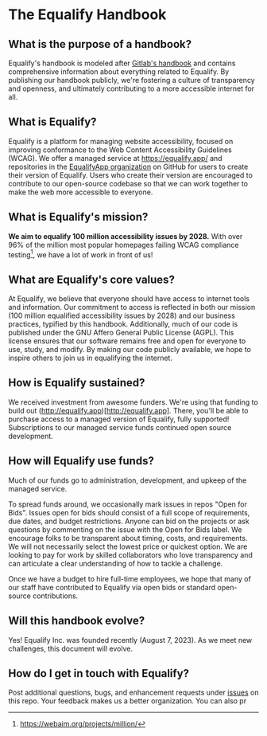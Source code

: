 # The Equalify Handbook

## What is the purpose of a handbook?
Equalify's handbook is modeled after [Gitlab's handbook](https://about.gitlab.com/handbook/) and contains comprehensive information about everything related to Equalify. By publishing our handbook publicly, we're fostering a culture of transparency and openness, and ultimately contributing to a more accessible internet for all.

## What is Equalify?

Equalify is a platform for managing website accessibility, focused on improving conformance to the Web Content Accessibility Guidelines (WCAG). We offer a managed service at https://equalify.app/ and repositories in the [EqualifyApp organization](https://github.com/EqualifyApp/) on GitHub for users to create their version of Equalify. Users who create their version are encouraged to contribute to our open-source codebase so that we can work together to make the web more accessible to everyone.

## What is Equalify's mission?

**We aim to equalify 100 million accessibility issues by 2028.** With over 96% of the million most popular homepages failing WCAG compliance testing[^1], we have a lot of work in front of us!

## What are Equalify's core values?

At Equalify, we believe that everyone should have access to internet tools and information. Our commitment to access is reflected in both our mission (100 million equalified accessibility issues by 2028) and our business practices, typified by this handbook. Additionally, much of our code is published under the GNU Affero General Public License (AGPL). This license ensures that our software remains free and open for everyone to use, study, and modify. By making our code publicly available, we hope to inspire others to join us in equalifying the internet. 

## How is Equalify sustained?
We received investment from awesome funders. We're using that funding to build out (http://equalify.app)[http://equalify.app]. There, you'll be able to purchase access to a managed version of Equalify, fully supported! Subscriptions to our managed service funds continued open source development.

## How will Equalify use funds?
Much of our funds go to administration, development, and upkeep of the managed service. 

To spread funds around, we occasionally mark issues in repos "Open for Bids". Issues open for bids should consist of a full scope of requirements, due dates, and budget restrictions. Anyone can bid on the projects or ask questions by commenting on the issue with the Open for Bids label. We encourage folks to be transparent about timing, costs, and requirements. We will not necessarily select the lowest price or quickest option. We are looking to pay for work by skilled collaborators who love transparency and can articulate a clear understanding of how to tackle a challenge.

Once we have a budget to hire full-time employees, we hope that many of our staff have contributed to Equalify via open bids or standard open-source contributions.

## Will this handbook evolve?
Yes! Equalify Inc. was founded recently (August 7, 2023). As we meet new challenges, this document will evolve.

## How do I get in touch with Equalify?

Post additional questions, bugs, and enhancement requests under [issues](https://github.com/EqualifyApp/handbook/issues) on this repo. Your feedback makes us a better organization. You can also pr

[^1]: https://webaim.org/projects/million/
